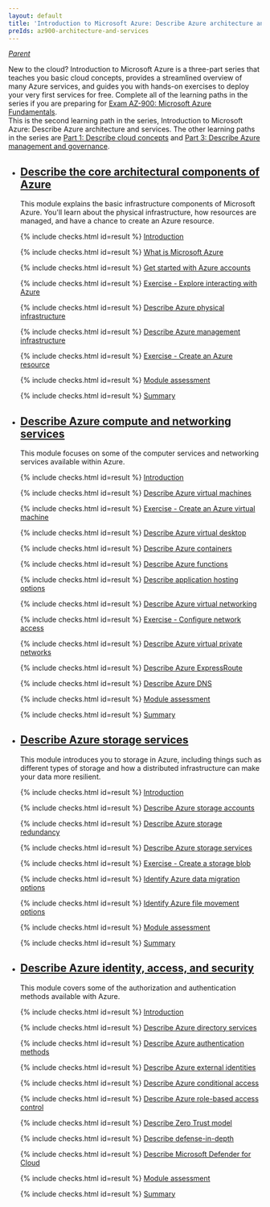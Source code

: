 ```yaml
---
layout: default
title: 'Introduction to Microsoft Azure: Describe Azure architecture and services'
preIds: az900-architecture-and-services
---
```

[_Parent_](.)

New to the cloud? Introduction to Microsoft Azure is a three-part series that teaches you basic cloud concepts,
provides a streamlined overview of many Azure services, and guides you with hands-on exercises to deploy your very
first services for free.
Complete all of the learning paths in the series if you are preparing for
[Exam AZ-900: Microsoft Azure Fundamentals](https://learn.microsoft.com/en-us/credentials/certifications/azure-fundamentals).  
This is the second learning path in the series, Introduction to Microsoft Azure: Describe Azure architecture and services.
The other learning paths in the series are
[Part 1: Describe cloud concepts](describe-cloud-concepts) and
[Part 3: Describe Azure management and governance](describe-azure-management-and-governance).

- ## [Describe the core architectural components of Azure](https://learn.microsoft.com/en-us/training/modules/describe-core-architectural-components-of-azure/)

    This module explains the basic infrastructure components of Microsoft Azure. You'll learn about the physical infrastructure, how resources are managed, and have a chance to create an Azure resource.
    <!-- {% assign counter = 1 %} {% assign result = page.preIds | append: "-" | append: counter %} -->
    <span class="form-check">{% include checks.html id=result %} [Introduction](https://learn.microsoft.com/en-us/training/modules/describe-core-architectural-components-of-azure/1-introduction)</span>
    <!-- {% assign counter = counter | plus: 1 %}{% assign result = page.preIds | append: "-" | append: counter %} -->
    <span class="form-check">{% include checks.html id=result %} [What is Microsoft Azure](https://learn.microsoft.com/en-us/training/modules/describe-core-architectural-components-of-azure/2-what-microsoft-azure)</span>
    <!-- {% assign counter = counter | plus: 1 %}{% assign result = page.preIds | append: "-" | append: counter %} -->
    <span class="form-check">{% include checks.html id=result %} [Get started with Azure accounts](https://learn.microsoft.com/en-us/training/modules/describe-core-architectural-components-of-azure/3-get-started-azure-accounts)</span>
    <!-- {% assign counter = counter | plus: 1 %}{% assign result = page.preIds | append: "-" | append: counter %} -->
    <span class="form-check">{% include checks.html id=result %} [Exercise - Explore interacting with Azure](./labs/4-exercise-explore-learn-sandbox)</span>
    <!-- {% assign counter = counter | plus: 1 %}{% assign result = page.preIds | append: "-" | append: counter %} -->
    <span class="form-check">{% include checks.html id=result %} [Describe Azure physical infrastructure](https://learn.microsoft.com/en-us/training/modules/describe-core-architectural-components-of-azure/5-describe-azure-physical-infrastructure)</span>
    <!-- {% assign counter = counter | plus: 1 %}{% assign result = page.preIds | append: "-" | append: counter %} -->
    <span class="form-check">{% include checks.html id=result %} [Describe Azure management infrastructure](https://learn.microsoft.com/en-us/training/modules/describe-core-architectural-components-of-azure/6-describe-azure-management-infrastructure)</span>
    <!-- {% assign counter = counter | plus: 1 %}{% assign result = page.preIds | append: "-" | append: counter %} -->
    <span class="form-check">{% include checks.html id=result %} [Exercise - Create an Azure resource](https://learn.microsoft.com/en-us/training/modules/describe-core-architectural-components-of-azure/7-exercise-create-azure-resource)</span>
    <!-- {% assign counter = counter | plus: 1 %}{% assign result = page.preIds | append: "-" | append: counter %} -->
    <span class="form-check">{% include checks.html id=result %} [Module assessment](https://learn.microsoft.com/en-us/training/modules/describe-core-architectural-components-of-azure/8-knowledge-check)</span>
    <!-- {% assign counter = counter | plus: 1 %}{% assign result = page.preIds | append: "-" | append: counter %} -->
    <span class="form-check">{% include checks.html id=result %} [Summary](https://learn.microsoft.com/en-us/training/modules/describe-core-architectural-components-of-azure/9-summary)</span>

- ## [Describe Azure compute and networking services](https://learn.microsoft.com/en-us/training/modules/describe-azure-compute-networking-services/)

    This module focuses on some of the computer services and networking services available within Azure.
    <!-- {% assign counter = counter | plus: 1 %}{% assign result = page.preIds | append: "-" | append: counter %} -->
    <span class="form-check">{% include checks.html id=result %} [Introduction](https://learn.microsoft.com/en-us/training/modules/describe-azure-compute-networking-services/1-introduction)</span>
    <!-- {% assign counter = counter | plus: 1 %}{% assign result = page.preIds | append: "-" | append: counter %} -->
    <span class="form-check">{% include checks.html id=result %} [Describe Azure virtual machines](https://learn.microsoft.com/en-us/training/modules/describe-azure-compute-networking-services/2-virtual-machines)</span>
    <!-- {% assign counter = counter | plus: 1 %}{% assign result = page.preIds | append: "-" | append: counter %} -->
    <span class="form-check">{% include checks.html id=result %} [Exercise - Create an Azure virtual machine](https://learn.microsoft.com/en-us/training/modules/describe-azure-compute-networking-services/3-exercise-create-azure-virtual-machine)</span>
    <!-- {% assign counter = counter | plus: 1 %}{% assign result = page.preIds | append: "-" | append: counter %} -->
    <span class="form-check">{% include checks.html id=result %} [Describe Azure virtual desktop](https://learn.microsoft.com/en-us/training/modules/describe-azure-compute-networking-services/4-virtual-desktop)</span>
    <!-- {% assign counter = counter | plus: 1 %}{% assign result = page.preIds | append: "-" | append: counter %} -->
    <span class="form-check">{% include checks.html id=result %} [Describe Azure containers](https://learn.microsoft.com/en-us/training/modules/describe-azure-compute-networking-services/5-containers)</span>
    <!-- {% assign counter = counter | plus: 1 %}{% assign result = page.preIds | append: "-" | append: counter %} -->
    <span class="form-check">{% include checks.html id=result %} [Describe Azure functions](https://learn.microsoft.com/en-us/training/modules/describe-azure-compute-networking-services/6-functions)</span>
    <!-- {% assign counter = counter | plus: 1 %}{% assign result = page.preIds | append: "-" | append: counter %} -->
    <span class="form-check">{% include checks.html id=result %} [Describe application hosting options](https://learn.microsoft.com/en-us/training/modules/describe-azure-compute-networking-services/7-describe-application-hosting-options)</span>
    <!-- {% assign counter = counter | plus: 1 %}{% assign result = page.preIds | append: "-" | append: counter %} -->
    <span class="form-check">{% include checks.html id=result %} [Describe Azure virtual networking](https://learn.microsoft.com/en-us/training/modules/describe-azure-compute-networking-services/8-virtual-network)</span>
    <!-- {% assign counter = counter | plus: 1 %}{% assign result = page.preIds | append: "-" | append: counter %} -->
    <span class="form-check">{% include checks.html id=result %} [Exercise - Configure network access](https://learn.microsoft.com/en-us/training/modules/describe-azure-compute-networking-services/9-exercise-configure-network-access)</span>
    <!-- {% assign counter = counter | plus: 1 %}{% assign result = page.preIds | append: "-" | append: counter %} -->
    <span class="form-check">{% include checks.html id=result %} [Describe Azure virtual private networks](https://learn.microsoft.com/en-us/training/modules/describe-azure-compute-networking-services/10-virtual-private-networks)</span>
    <!-- {% assign counter = counter | plus: 1 %}{% assign result = page.preIds | append: "-" | append: counter %} -->
    <span class="form-check">{% include checks.html id=result %} [Describe Azure ExpressRoute](https://learn.microsoft.com/en-us/training/modules/describe-azure-compute-networking-services/11-expressroute)</span>
    <!-- {% assign counter = counter | plus: 1 %}{% assign result = page.preIds | append: "-" | append: counter %} -->
    <span class="form-check">{% include checks.html id=result %} [Describe Azure DNS](https://learn.microsoft.com/en-us/training/modules/describe-azure-compute-networking-services/12-domain-name-system)</span>
    <!-- {% assign counter = counter | plus: 1 %}{% assign result = page.preIds | append: "-" | append: counter %} -->
    <span class="form-check">{% include checks.html id=result %} [Module assessment](https://learn.microsoft.com/en-us/training/modules/describe-azure-compute-networking-services/13-knowledge-check)</span>
    <!-- {% assign counter = counter | plus: 1 %}{% assign result = page.preIds | append: "-" | append: counter %} -->
    <span class="form-check">{% include checks.html id=result %} [Summary](https://learn.microsoft.com/en-us/training/modules/describe-azure-compute-networking-services/14-summary)</span>

- ## [Describe Azure storage services](https://learn.microsoft.com/en-us/training/modules/describe-azure-storage-services/)

    This module introduces you to storage in Azure, including things such as different types of storage and how a distributed infrastructure can make your data more resilient.
    <!-- {% assign counter = counter | plus: 1 %}{% assign result = page.preIds | append: "-" | append: counter %} -->
    <span class="form-check">{% include checks.html id=result %} [Introduction](https://learn.microsoft.com/en-us/training/modules/describe-azure-storage-services/1-introduction)</span>
    <!-- {% assign counter = counter | plus: 1 %}{% assign result = page.preIds | append: "-" | append: counter %} -->
    <span class="form-check">{% include checks.html id=result %} [Describe Azure storage accounts](https://learn.microsoft.com/en-us/training/modules/describe-azure-storage-services/2-accounts)</span>
    <!-- {% assign counter = counter | plus: 1 %}{% assign result = page.preIds | append: "-" | append: counter %} -->
    <span class="form-check">{% include checks.html id=result %} [Describe Azure storage redundancy](https://learn.microsoft.com/en-us/training/modules/describe-azure-storage-services/3-redundancy)</span>
    <!-- {% assign counter = counter | plus: 1 %}{% assign result = page.preIds | append: "-" | append: counter %} -->
    <span class="form-check">{% include checks.html id=result %} [Describe Azure storage services](https://learn.microsoft.com/en-us/training/modules/describe-azure-storage-services/4-describe-azure-storage-services)</span>
    <!-- {% assign counter = counter | plus: 1 %}{% assign result = page.preIds | append: "-" | append: counter %} -->
    <span class="form-check">{% include checks.html id=result %} [Exercise - Create a storage blob](https://learn.microsoft.com/en-us/training/modules/describe-azure-storage-services/5-exercise-create-storage-blob)</span>
    <!-- {% assign counter = counter | plus: 1 %}{% assign result = page.preIds | append: "-" | append: counter %} -->
    <span class="form-check">{% include checks.html id=result %} [Identify Azure data migration options](https://learn.microsoft.com/en-us/training/modules/describe-azure-storage-services/6-identify-azure-data-migration-options)</span>
    <!-- {% assign counter = counter | plus: 1 %}{% assign result = page.preIds | append: "-" | append: counter %} -->
    <span class="form-check">{% include checks.html id=result %} [Identify Azure file movement options](https://learn.microsoft.com/en-us/training/modules/describe-azure-storage-services/7-identify-azure-file-movement-options)</span>
    <!-- {% assign counter = counter | plus: 1 %}{% assign result = page.preIds | append: "-" | append: counter %} -->
    <span class="form-check">{% include checks.html id=result %} [Module assessment](https://learn.microsoft.com/en-us/training/modules/describe-azure-storage-services/8-knowledge-check)</span>
    <!-- {% assign counter = counter | plus: 1 %}{% assign result = page.preIds | append: "-" | append: counter %} -->
    <span class="form-check">{% include checks.html id=result %} [Summary](https://learn.microsoft.com/en-us/training/modules/describe-azure-storage-services/9-summary)</span>

- ## [Describe Azure identity, access, and security](https://learn.microsoft.com/en-us/training/modules/describe-azure-identity-access-security/)

    This module covers some of the authorization and authentication methods available with Azure.
    <!-- {% assign counter = counter | plus: 1 %}{% assign result = page.preIds | append: "-" | append: counter %} -->
    <span class="form-check">{% include checks.html id=result %} [Introduction](https://learn.microsoft.com/en-us/training/modules/describe-azure-identity-access-security/1-introduction)</span>
    <!-- {% assign counter = counter | plus: 1 %}{% assign result = page.preIds | append: "-" | append: counter %} -->
    <span class="form-check">{% include checks.html id=result %} [Describe Azure directory services](https://learn.microsoft.com/en-us/training/modules/describe-azure-identity-access-security/2-directory-services)</span>
    <!-- {% assign counter = counter | plus: 1 %}{% assign result = page.preIds | append: "-" | append: counter %} -->
    <span class="form-check">{% include checks.html id=result %} [Describe Azure authentication methods](https://learn.microsoft.com/en-us/training/modules/describe-azure-identity-access-security/3-authentication-methods)</span>
    <!-- {% assign counter = counter | plus: 1 %}{% assign result = page.preIds | append: "-" | append: counter %} -->
    <span class="form-check">{% include checks.html id=result %} [Describe Azure external identities](https://learn.microsoft.com/en-us/training/modules/describe-azure-identity-access-security/4-external-identities)</span>
    <!-- {% assign counter = counter | plus: 1 %}{% assign result = page.preIds | append: "-" | append: counter %} -->
    <span class="form-check">{% include checks.html id=result %} [Describe Azure conditional access](https://learn.microsoft.com/en-us/training/modules/describe-azure-identity-access-security/5-conditional-access)</span>
    <!-- {% assign counter = counter | plus: 1 %}{% assign result = page.preIds | append: "-" | append: counter %} -->
    <span class="form-check">{% include checks.html id=result %} [Describe Azure role-based access control](https://learn.microsoft.com/en-us/training/modules/describe-azure-identity-access-security/6-role-based-access-control)</span>
    <!-- {% assign counter = counter | plus: 1 %}{% assign result = page.preIds | append: "-" | append: counter %} -->
    <span class="form-check">{% include checks.html id=result %} [Describe Zero Trust model](https://learn.microsoft.com/en-us/training/modules/describe-azure-identity-access-security/7-describe-zero-trust-model)</span>
    <!-- {% assign counter = counter | plus: 1 %}{% assign result = page.preIds | append: "-" | append: counter %} -->
    <span class="form-check">{% include checks.html id=result %} [Describe defense-in-depth](https://learn.microsoft.com/en-us/training/modules/describe-azure-identity-access-security/8-describe-defense-depth)</span>
    <!-- {% assign counter = counter | plus: 1 %}{% assign result = page.preIds | append: "-" | append: counter %} -->
    <span class="form-check">{% include checks.html id=result %} [Describe Microsoft Defender for Cloud](https://learn.microsoft.com/en-us/training/modules/describe-azure-identity-access-security/9-describe-microsoft-defender-for-cloud)</span>
    <!-- {% assign counter = counter | plus: 1 %}{% assign result = page.preIds | append: "-" | append: counter %} -->
    <span class="form-check">{% include checks.html id=result %} [Module assessment](https://learn.microsoft.com/en-us/training/modules/describe-azure-identity-access-security/10-knowledge-check)</span>
    <!-- {% assign counter = counter | plus: 1 %}{% assign result = page.preIds | append: "-" | append: counter %} -->
    <span class="form-check">{% include checks.html id=result %} [Summary](https://learn.microsoft.com/en-us/training/modules/describe-azure-identity-access-security/11-summary)</span>
